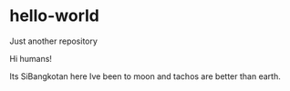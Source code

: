 # hello-world
Just another repository

Hi humans!

Its SiBangkotan here
Ive been to moon and tachos are better than earth.
